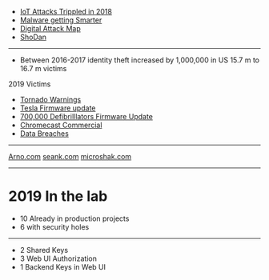 
* [IoT Attacks Trippled in 2018](https://www.cbronline.com/news/fake-ransomware-sonicwall)
* [Malware getting Smarter](https://arstechnica.com/information-technology/2019/03/mirai-botnet-aims-to-wrap-its-tentacles-around-a-new-crop-of-iot-devices/)
* [Digital Attack Map](http://www.digitalattackmap.com/)
* [ShoDan](https://www.shodan.io)

---


* Between 2016-2017 identity theft increased by 1,000,000 in US 15.7 m to 16.7 m victims

2019 Victims
* [Tornado Warnings](https://www.hackread.com/hackers-take-over-emergency-tornado-alarms-in-texas/)
* [Tesla Firmware update](https://www.zdnet.com/article/tesla-car-hacked-at-pwn2own-contest/)
* [700,000 Defibrilllators Firmware Update](https://gizmodo.com/hundreds-of-thousands-of-medtronic-defibrillators-could-1833481773)
* [Chromecast Commercial](https://www.zdnet.com/article/hacker-hijacks-thousands-of-chromecasts-and-smart-tvs-to-play-pewdiepie-ad/)
* [Data Breaches](https://en.wikipedia.org/wiki/List_of_data_breaches)

---

[Arno.com](https://www.shodan.io/host/50.35.86.255)
[seank.com](https://www.shodan.io/host/173.236.165.21)
[microshak.com](https://www.shodan.io/host/216.239.32.21)


---
# 2019 In the lab
* 10 Already in production projects
* 6 with security holes

---
* 2 Shared Keys
* 3 Web UI Authorization
* 1 Backend Keys in Web UI

